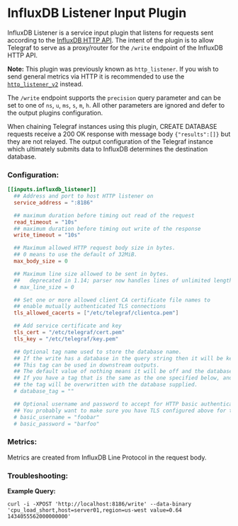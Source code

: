 # InfluxDB Listener Input Plugin

InfluxDB Listener is a service input plugin that listens for requests sent
according to the [InfluxDB HTTP API][influxdb_http_api].  The intent of the
plugin is to allow Telegraf to serve as a proxy/router for the `/write`
endpoint of the InfluxDB HTTP API.

**Note:** This plugin was previously known as `http_listener`.  If you wish to
send general metrics via HTTP it is recommended to use the
[`http_listener_v2`][http_listener_v2] instead.

The `/write` endpoint supports the `precision` query parameter and can be set
to one of `ns`, `u`, `ms`, `s`, `m`, `h`.  All other parameters are ignored and
defer to the output plugins configuration.

When chaining Telegraf instances using this plugin, CREATE DATABASE requests
receive a 200 OK response with message body `{"results":[]}` but they are not
relayed. The output configuration of the Telegraf instance which ultimately
submits data to InfluxDB determines the destination database.

### Configuration:

```toml
[[inputs.influxdb_listener]]
  ## Address and port to host HTTP listener on
  service_address = ":8186"

  ## maximum duration before timing out read of the request
  read_timeout = "10s"
  ## maximum duration before timing out write of the response
  write_timeout = "10s"

  ## Maximum allowed HTTP request body size in bytes.
  ## 0 means to use the default of 32MiB.
  max_body_size = 0

  ## Maximum line size allowed to be sent in bytes.
  ##   deprecated in 1.14; parser now handles lines of unlimited length and option is ignored
  # max_line_size = 0

  ## Set one or more allowed client CA certificate file names to
  ## enable mutually authenticated TLS connections
  tls_allowed_cacerts = ["/etc/telegraf/clientca.pem"]

  ## Add service certificate and key
  tls_cert = "/etc/telegraf/cert.pem"
  tls_key = "/etc/telegraf/key.pem"

  ## Optional tag name used to store the database name.
  ## If the write has a database in the query string then it will be kept in this tag name.
  ## This tag can be used in downstream outputs.
  ## The default value of nothing means it will be off and the database will not be recorded.
  ## If you have a tag that is the same as the one specified below, and supply a database,
  ## the tag will be overwritten with the database supplied.
  # database_tag = ""

  ## Optional username and password to accept for HTTP basic authentication.
  ## You probably want to make sure you have TLS configured above for this.
  # basic_username = "foobar"
  # basic_password = "barfoo"
```

### Metrics:

Metrics are created from InfluxDB Line Protocol in the request body.

### Troubleshooting:

**Example Query:**
```
curl -i -XPOST 'http://localhost:8186/write' --data-binary 'cpu_load_short,host=server01,region=us-west value=0.64 1434055562000000000'
```

[influxdb_http_api]: https://docs.influxdata.com/influxdb/latest/guides/writing_data/
[http_listener_v2]: /plugins/inputs/http_listener_v2/README.md
